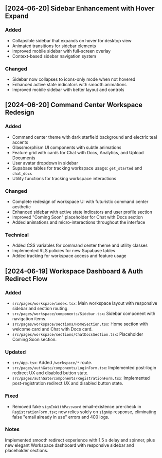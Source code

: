 ## [2024-06-20] Sidebar Enhancement with Hover Expand

### Added
- Collapsible sidebar that expands on hover for desktop view
- Animated transitions for sidebar elements
- Improved mobile sidebar with full-screen overlay
- Context-based sidebar navigation system

### Changed
- Sidebar now collapses to icons-only mode when not hovered
- Enhanced active state indicators with smooth animations
- Improved mobile sidebar with better layout and controls

## [2024-06-20] Command Center Workspace Redesign

### Added
- Command center theme with dark starfield background and electric teal accents
- Glassmorphism UI components with subtle animations
- Feature grid with cards for Chat with Docs, Analytics, and Upload Documents
- User avatar dropdown in sidebar
- Supabase tables for tracking workspace usage: `get_started` and `chat_docs`
- Utility functions for tracking workspace interactions

### Changed
- Complete redesign of workspace UI with futuristic command center aesthetic
- Enhanced sidebar with active state indicators and user profile section
- Improved "Coming Soon" placeholder for Chat with Docs section
- Added animations and micro-interactions throughout the interface

### Technical
- Added CSS variables for command center theme and utility classes
- Implemented RLS policies for new Supabase tables
- Added tracking for workspace access and feature usage

## [2024-06-19] Workspace Dashboard & Auth Redirect Flow

### Added
- `src/pages/workspace/index.tsx`: Main workspace layout with responsive sidebar and section routing.
- `src/pages/workspace/components/Sidebar.tsx`: Sidebar component with navigation items.
- `src/pages/workspace/sections/HomeSection.tsx`: Home section with welcome card and Chat with Docs card.
- `src/pages/workspace/sections/ChatDocsSection.tsx`: Placeholder Coming Soon section.

### Updated
- `src/App.tsx`: Added `/workspace/*` route.
- `src/pages/authGate/components/LoginForm.tsx`: Implemented post-login redirect UX and disabled button state.
- `src/pages/authGate/components/RegistrationForm.tsx`: Implemented post-registration redirect UX and disabled button state.

### Fixed
- Removed fake `signInWithPassword` email-existence pre-check in `RegistrationForm.tsx`; now relies solely on `signUp` response, eliminating false "email already in use" errors and 400 logs.

### Notes
Implemented smooth redirect experience with 1.5 s delay and spinner, plus new elegant Workspace dashboard with responsive sidebar and placeholder sections. 
